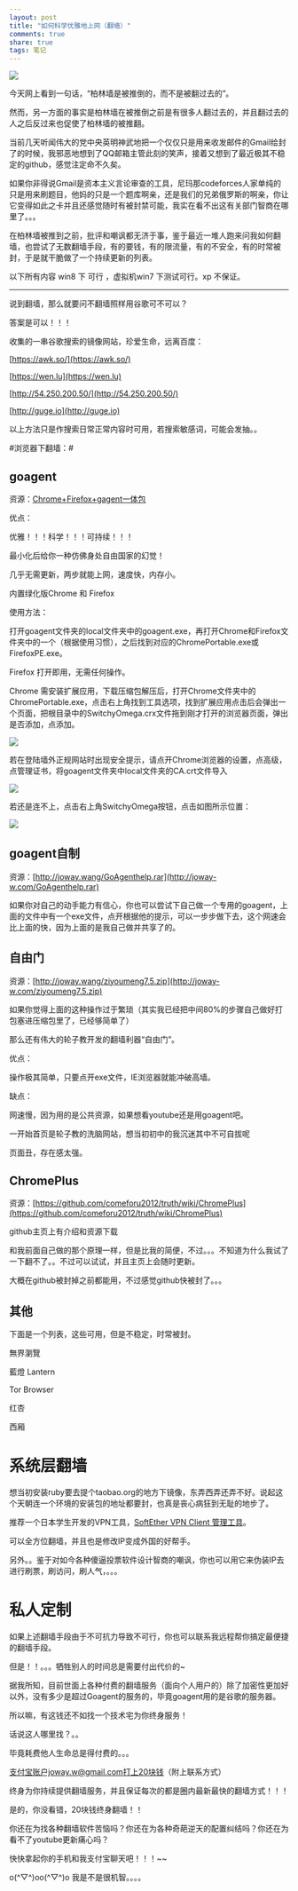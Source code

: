 ```yaml
---
layout: post
title: "如何科学优雅地上网（翻墙）" 
comments: true
share: true
tags: 笔记
---
```



![](http://stock.591hx.com/images/hnimg/201303/19/88/3064683394378224760.jpg)



今天网上看到一句话，“柏林墙是被推倒的，而不是被翻过去的”。

然而，另一方面的事实是柏林墙在被推倒之前是有很多人翻过去的，并且翻过去的人之后反过来也促使了柏林墙的被推翻。

当前几天听闻伟大的党中央英明神武地把一个仅仅只是用来收发邮件的Gmail给封了的时候，我邪恶地想到了QQ邮箱主管此刻的笑声，接着又想到了最近极其不稳定的github，感觉注定命不久矣。

如果你非得说Gmail是资本主义言论审查的工具，尼玛那codeforces人家单纯的只是用来刷题目，他妈的只是一个题库啊亲，还是我们的兄弟俄罗斯的啊亲，你让它变得如此之卡并且还感觉随时有被封禁可能，我实在看不出这有关部门智商在哪里了。。。

在柏林墙被推到之前，批评和嘲讽都无济于事，鉴于最近一堆人跑来问我如何翻墙，也尝试了无数翻墙手段，有的要钱，有的限流量，有的不安全，有的时常被封，于是就干脆做了一个持续更新的列表。

以下所有内容 win8 下 可行 ，虚拟机win7 下测试可行。xp 不保证。


----------

说到翻墙，那么就要问不翻墙照样用谷歌可不可以？

答案是可以！！！

收集的一串谷歌搜索的镜像网站，珍爱生命，远离百度：

[https://awk.so/](https://awk.so/)

[https://wen.lu](https://wen.lu)

[http://54.250.200.50/](http://54.250.200.50/)

[http://guge.io](http://guge.io)

以上方法只是作搜索日常正常内容时可用，若搜索敏感词，可能会发抽。。



#浏览器下翻墙：#

## goagent ##

资源：[Chrome+Firefox+gagent一体包](http://pan.baidu.com/s/1pJC2t8R)


优点：

优雅！！！科学！！！可持续！！！

最小化后给你一种仿佛身处自由国家的幻觉！

几乎无需更新，两步就能上网，速度快，内存小。

内置绿化版Chrome 和 Firefox

使用方法：

打开goagent文件夹的local文件夹中的goagent.exe，再打开Chrome和Firefox文件夹中的一个（根据使用习惯），之后找到对应的ChromePortable.exe或FirefoxPE.exe。

Firefox 打开即用，无需任何操作。

Chrome 需安装扩展应用，下载压缩包解压后，打开Chrome文件夹中的ChromePortable.exe，点击右上角找到工具选项，找到扩展应用点击后会弹出一个页面，把根目录中的SwitchyOmega.crx文件拖到刚才打开的浏览器页面，弹出是否添加，点添加。

![](http://ww2.sinaimg.cn/mw690/708485bfgw1ens4c5pglxj20jj0jr787.jpg)

若在登陆墙外正规网站时出现安全提示，请点开Chrome浏览器的设置，点高级，点管理证书，将goagent文件夹中local文件夹的CA.crt文件导入

![](http://ww1.sinaimg.cn/mw690/708485bfgw1ens49kov25j20gi0gxwia.jpg)

若还是连不上，点击右上角SwitchyOmega按钮，点击如图所示位置：

![](http://ww2.sinaimg.cn/mw690/708485bfgw1ens49lbm6hj205909et98.jpg)


## goagent自制 ##

资源：[http://joway.wang/GoAgenthelp.rar](http://joway-w.com/GoAgenthelp.rar)

如果你对自己的动手能力有信心，你也可以尝试下自己做一个专用的goagent，上面的文件中有一个exe文件，点开根据他的提示，可以一步步做下去，这个网速会比上面的快，因为上面的是我自己做并共享了的。

## 自由门 ##

资源：[http://joway.wang/ziyoumeng7.5.zip](http://joway-w.com/ziyoumeng7.5.zip)

如果你觉得上面的这种操作过于繁琐（其实我已经把中间80%的步骤自己做好打包塞进压缩包里了，已经够简单了）

那么还有伟大的轮子教开发的翻墙利器“自由门”。

优点：

操作极其简单，只要点开exe文件，IE浏览器就能冲破高墙。

缺点：

网速慢，因为用的是公共资源，如果想看youtube还是用goagent吧。

一开始首页是轮子教的洗脑网站，想当初初中的我沉迷其中不可自拔呢

页面丑，存在感太强。

## ChromePlus ##


资源：[https://github.com/comeforu2012/truth/wiki/ChromePlus](https://github.com/comeforu2012/truth/wiki/ChromePlus)

github主页上有介绍和资源下载

和我前面自己做的那个原理一样，但是比我的简便，不过。。。不知道为什么我试了一下翻不了。。不过可以试试，并且主页上会随时更新。

大概在github被封掉之前都能用，不过感觉github快被封了。。。




## 其他  ##


下面是一个列表，这些可用，但是不稳定，时常被封。

無界瀏覽

藍燈 Lantern

Tor Browser

红杏

西厢





# 系统层翻墙 #


想当初安装ruby要去提个taobao.org的地方下镜像，东弄西弄还弄不好。说起这个天朝连一个环境的安装包的地址都要封，也真是丧心病狂到无耻的地步了。

推荐一个日本学生开发的VPN工具，[SoftEther VPN Client 管理工具](https://joway.wang/vpngate-client.rar)。

可以全方位翻墙，并且也是修改IP变成外国的好帮手。

另外。。鉴于对如今各种傻逼投票软件设计智商的嘲讽，你也可以用它来伪装IP去进行刷票，刷访问，刷人气，。。。




# 私人定制 #

如果上述翻墙手段由于不可抗力导致不可行，你也可以联系我远程帮你搞定最便捷的翻墙手段。

但是！！。。。牺牲别人的时间总是需要付出代价的~

据我所知，目前世面上各种付费的翻墙服务（面向个人用户的）除了加密性更加好以外，没有多少是超过Goagent的服务的，毕竟goagent用的是谷歌的服务器。

所以嘛，有这钱还不如找一个技术宅为你终身服务！

话说这人哪里找？。。

毕竟耗费他人生命总是得付费的。。。

支付宝账户joway.w@gmail.com打上20块钱（附上联系方式）

终身为你持续提供翻墙服务，并且保证每次的都是圈内最新最快的翻墙方式！！！

是的，你没看错，20块钱终身翻墙！！

你还在为找各种翻墙软件苦恼吗？你还在为各种奇葩逆天的配置纠结吗？你还在为看不了youtube更新痛心吗？

快快拿起你的手机和我支付宝聊天吧！！！~~


o(^▽^)oo(^▽^)o  我是不是很机智。。。。
